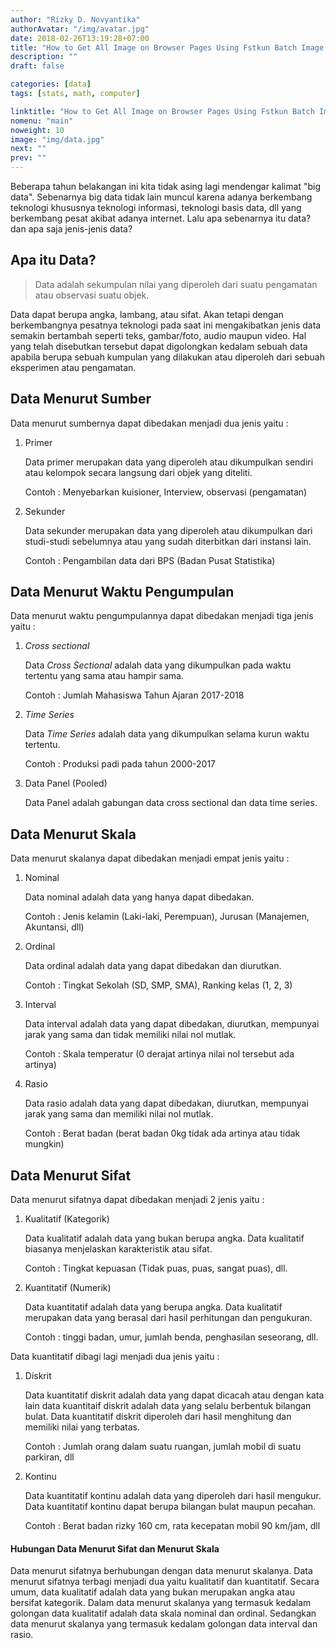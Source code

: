 ```yaml
---
author: "Rizky D. Novyantika"
authorAvatar: "/img/avatar.jpg"
date: 2018-02-26T13:19:28+07:00
title: "How to Get All Image on Browser Pages Using Fstkun Batch Image Downloader"
description: ""
draft: false

categories: [data]
tags: [stats, math, computer]

linktitle: "How to Get All Image on Browser Pages Using Fstkun Batch Image Downloader"
nomenu: "main"
noweight: 10
image: "img/data.jpg"
next: ""
prev: ""
---
```


Beberapa tahun belakangan ini kita tidak asing lagi mendengar kalimat "big data". Sebenarnya big data tidak lain muncul karena adanya berkembang teknologi khususnya teknologi informasi, teknologi basis data, dll yang berkembang pesat akibat adanya internet. Lalu apa sebenarnya itu data? dan apa saja jenis-jenis data?

## Apa itu Data?

> Data adalah sekumpulan nilai yang diperoleh dari suatu pengamatan atau observasi suatu objek. 

Data dapat berupa angka, lambang, atau sifat. Akan tetapi dengan berkembangnya pesatnya teknologi pada saat ini mengakibatkan jenis data semakin bertambah seperti teks, gambar/foto, audio maupun video. Hal yang telah disebutkan tersebut dapat digolongkan kedalam sebuah data apabila berupa sebuah kumpulan yang dilakukan atau diperoleh dari sebuah eksperimen atau pengamatan. 

## Data Menurut Sumber
Data menurut sumbernya dapat dibedakan menjadi dua jenis yaitu :

1. Primer
	
	Data primer merupakan data yang diperoleh atau dikumpulkan sendiri atau kelompok secara langsung dari objek yang diteliti.
	
	Contoh : Menyebarkan kuisioner, Interview, observasi (pengamatan)

2. Sekunder	
	
	Data sekunder merupakan data yang diperoleh atau dikumpulkan dari studi-studi sebelumnya atau yang sudah diterbitkan dari instansi lain.
	
	Contoh : Pengambilan data dari BPS (Badan Pusat Statistika)

## Data Menurut Waktu Pengumpulan
Data menurut waktu pengumpulannya dapat dibedakan menjadi tiga jenis yaitu :

1. _Cross sectional_
	
	Data _Cross Sectional_ adalah data yang dikumpulkan pada waktu tertentu yang sama atau hampir sama.
	
	Contoh : Jumlah Mahasiswa Tahun Ajaran 2017-2018

2. _Time Series_
	
	Data _Time Series_ adalah data yang dikumpulkan selama kurun waktu tertentu.
	
	Contoh : Produksi padi pada tahun 2000-2017

3. Data Panel (Pooled)
	
	Data Panel adalah gabungan data cross sectional dan data time series.

## Data Menurut Skala
Data menurut skalanya dapat dibedakan menjadi empat jenis yaitu :

1. Nominal
	
	Data nominal adalah data yang hanya dapat dibedakan.
	
	Contoh : Jenis kelamin (Laki-laki, Perempuan), Jurusan (Manajemen, Akuntansi, dll)

2. Ordinal
	
	Data ordinal adalah data yang dapat dibedakan dan diurutkan.
	
	Contoh : Tingkat Sekolah (SD, SMP, SMA), Ranking kelas (1, 2, 3)

3. Interval
	
	Data interval adalah data yang dapat dibedakan, diurutkan, mempunyai jarak yang sama dan tidak memiliki nilai nol mutlak.
	
	Contoh : Skala temperatur (0 derajat artinya nilai nol tersebut ada artinya)

4. Rasio
	
	Data rasio adalah data yang dapat dibedakan, diurutkan, mempunyai jarak yang sama dan memiliki nilai nol mutlak.
	
	Contoh : Berat badan (berat badan 0kg tidak ada artinya atau tidak mungkin)

## Data Menurut Sifat
Data menurut sifatnya dapat dibedakan menjadi 2 jenis yaitu :

1. Kualitatif (Kategorik)
	
	Data kualitatif adalah data yang bukan berupa angka. Data kualitatif biasanya menjelaskan karakteristik atau sifat.
	
	Contoh : Tingkat kepuasan (Tidak puas, puas, sangat puas), dll.

2. Kuantitatif (Numerik)
	
	Data kuantitatif adalah data yang berupa angka. Data kualitatif merupakan data yang berasal dari hasil perhitungan dan pengukuran.
	
	Contoh : tinggi badan, umur, jumlah benda, penghasilan seseorang, dll.

Data kuantitatif dibagi lagi menjadi dua jenis yaitu :

1. Diskrit
	
	Data kuantitatif diskrit adalah data yang dapat dicacah atau dengan kata lain data kuantitaif diskrit adalah data yang selalu berbentuk bilangan bulat. Data kuantitatif diskrit diperoleh dari hasil menghitung dan memiliki nilai yang terbatas.
	
	Contoh : Jumlah orang dalam suatu ruangan, jumlah mobil di suatu parkiran, dll

2. Kontinu
	
	Data kuantitatif kontinu adalah data yang diperoleh dari hasil mengukur. Data kuantitatif kontinu dapat berupa bilangan bulat maupun pecahan. 
	
	Contoh : Berat badan rizky 160 cm, rata kecepatan mobil 90 km/jam, dll

#### Hubungan Data Menurut Sifat dan Menurut Skala
Data menurut sifatnya berhubungan dengan data menurut skalanya. Data menurut sifatnya terbagi menjadi dua yaitu kualitatif dan kuantitatif. Secara umum, data kualitatif adalah data yang bukan merupakan angka atau bersifat kategorik. Dalam data menurut skalanya yang termasuk kedalam golongan data kualitatif adalah data skala nominal dan ordinal. Sedangkan data menurut skalanya yang termasuk kedalam golongan data interval dan rasio.